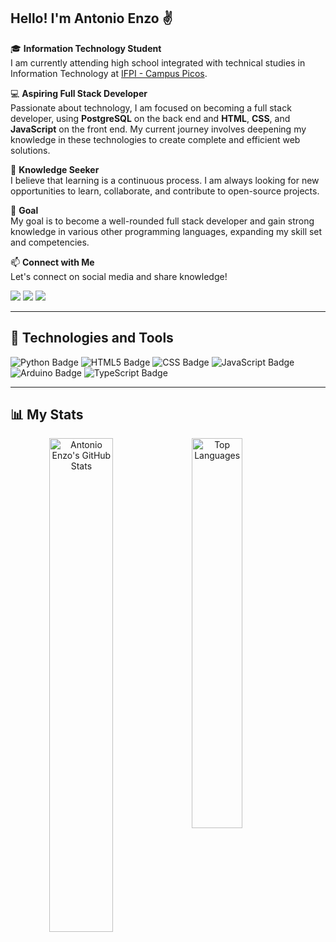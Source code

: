 ## **Hello! I'm Antonio Enzo ✌️**

🎓 **Information Technology Student**  
I am currently attending high school integrated with technical studies in Information Technology at [IFPI - Campus Picos](https://www.ifpi.edu.br).

💻 **Aspiring Full Stack Developer**  
Passionate about technology, I am focused on becoming a full stack developer, using **PostgreSQL** on the back end and **HTML**, **CSS**, and **JavaScript** on the front end. My current journey involves deepening my knowledge in these technologies to create complete and efficient web solutions.

🧠 **Knowledge Seeker**  
I believe that learning is a continuous process. I am always looking for new opportunities to learn, collaborate, and contribute to open-source projects.

🎯 **Goal**  
My goal is to become a well-rounded full stack developer and gain strong knowledge in various other programming languages, expanding my skill set and competencies.

📫 **Connect with Me**  
Let's connect on social media and share knowledge!

<a href="https://instagram.com/antonioenzobz" target="_blank"><img src="https://img.shields.io/badge/-Instagram-%23E4405F?style=for-the-badge&logo=instagram&logoColor=white" target="_blank"></a>
<a href="https://linkedin.com/in/antonioenzobz" target="_blank"><img src="https://img.shields.io/badge/-LinkedIn-%230077B5?style=for-the-badge&logo=linkedin&logoColor=white" target="_blank"></a>
<a href="https://wa.me/89988161102" target="_blank"><img src="https://img.shields.io/badge/-WhatsApp-%25D366?style=for-the-badge&logo=whatsapp&logoColor=white" target="_blank"></a>

---

## 🚀 **Technologies and Tools**

<div> 
  <img src="https://img.shields.io/badge/Python-3776AB?style=for-the-badge&logo=python&logoColor=white" alt="Python Badge"/> 
  <img src="https://img.shields.io/badge/HTML-239120?style=for-the-badge&logo=html5&logoColor=white" alt="HTML5 Badge"/> 
  <img src="https://img.shields.io/badge/CSS-239120?&style=for-the-badge&logo=css3&logoColor=white" alt="CSS Badge"/>
  <img src="https://img.shields.io/badge/JavaScript-323330?style=for-the-badge&logo=javascript&logoColor=F7DF1E" alt="JavaScript Badge"/>
  <img src="https://img.shields.io/badge/Arduino-00979D?style=for-the-badge&logo=arduino&logoColor=white" alt="Arduino Badge"/> 
  <img src="https://img.shields.io/badge/TypeScript-007ACC?style=for-the-badge&logo=typescript&logoColor=white" alt="TypeScript Badge"/>
</div>

---

## 📊 **My Stats**

<div align="center">
  <img alt="Antonio Enzo's GitHub Stats" align="left" width="45%" src="https://github-readme-stats.vercel.app/api?username=antonioenzobz&show_icons=true&theme=gruvbox"/>
  <img alt="Top Languages" align="left" width="40%" src="https://github-readme-stats.vercel.app/api/top-langs/?username=antonioenzobz&layout=compact&langs_count=8&theme=gruvbox"/>
</div>
